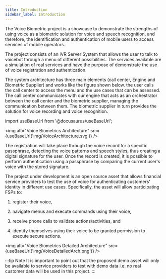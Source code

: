 ```yaml
---
title: Introduction
sidebar_label: Introduction
---
```


The Voice Biometric project is a showcase to demonstrate the strengths of using
voice as a biometric solution for voice and speech recognition, and therefore,
the identification and authentication of mobile users to access services of
mobile operators.

The project consists of an IVR Server System that allows the user to talk to
voicebot through a menu of different possibilities. The services available are a
simulation of real services and have the purpose of demonstrate the use of voice
registration and authentication.

The system architecture has three main elements (call center, Engine and
Biometric Supplier) and works like the figure shown below. the user calls the
call center to access the menu and the use cases that can be assessed. The call
center communicates with our engine that acts as an orchestrator between the
call center and the biometric supplier, managing the communication between them.
The biometric supplier in turn provides the solution for voice recording and
voice recognition.

import useBaseUrl from '@docusaurus/useBaseUrl';

<img alt="Voice Biometrics Architecture"
src={useBaseUrl('img/VoiceArchitecture.svg')} />

The registration will take place through the voice record for a specific
passphrase, detecting the voice patterns and speech styles, thus creating a
digital signature for the user. Once the record is created, it is possible to
perform authentication using a passphrase by comparing the current user's voice
with the stored signature.

The project under development is an open source asset that allows financial
service providers to test the use of voice for authenticating customers’
identity in different use cases. Specifically, the asset will allow
participating FSPs to:

1. register their voice,

2. navigate menus and execute commands using their voice,

3. receive phone calls to validate actions/activities, and

4. identify themselves using their voice to be granted permission to execute
   secure actions.

<img alt="Voice Biometrics Detailed Architecture"
src={useBaseUrl('img/VoiceDetailedArch.png')} />

:::tip Note It is important to point out that the proposed demo asset will only
be available to service providers to test with demo data i.e. no real customer
data will be used in this project. :::
